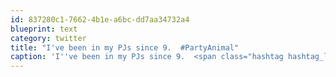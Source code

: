 ```yaml
---
id: 837280c1-7662-4b1e-a6bc-dd7aa34732a4
blueprint: text
category: twitter
title: "I've been in my PJs since 9.  #PartyAnimal"
caption: 'I''ve been in my PJs since 9.  <span class="hashtag hashtag_local">#<a href="http://tweettemp.darylchymko.ca/?tag=partyanimal">PartyAnimal</a>'
---
```

